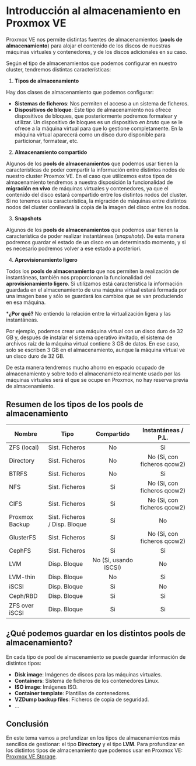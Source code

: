 # Introducción al almacenamiento en Proxmox VE

Proxmox VE nos permite distintas fuentes de almacenamientos (**pools
de almacenamiento**) para alojar el contenido de los discos de
nuestras máquinas virtuales y contenedores, y de los discos
adicionales en su caso.

Según el tipo de almacenamientos que podemos configurar en nuestro
cluster, tendremos distintas características:

1. **Tipos de almacenamiento**

Hay dos clases de almacenamiento que podemos configurar:

* **Sistemas de ficheros**: Nos permiten el acceso a un sistema de ficheros.
* **Dispositivos de bloque**: Este tipo de almacenamiento nos ofrece
      dispositivos de bloques, que posteriormente podremos formatear y
      utilizar. Un dispositivo de bloques es un dispositivo *en bruto*
      que se le ofrece a la máquina virtual para que lo gestione
      completamente. En la máquina virtual aparecerá como un disco
      duro disponible para particionar, formatear, etc.

2. **Almacenamiento compartido**

Algunos de los **pools de almacenamientos** que podemos usar tienen la
características de poder compartir la información entre distintos
nodos de nuestro cluster Proxmox VE. En el caso que utilicemos estos
tipos de almacenamiento tendremos a nuestra disposición la
funcionalidad de **migración en vivo** de máquinas virtuales y
contenedores, ya que el contenido del disco estará compartido entre
los distintos nodos del cluster. Si no tenemos esta característica, la
migración de máquinas entre distintos nodos del cluster conllevará la
copia de la imagen del disco entre los nodos.

3. **Snapshots**

Algunos de los **pools de almacenamientos** que podemos usar tienen la
característica de poder realizar instantáneas (*snapshots*). De esta
manera podremos guardar el estado de un disco en un determinado
momento, y si es necesario podremos volver a ese estado a posteriori.

4. **Aprovisionamiento ligero**

Todos los **pools de almacenamiento** que nos permiten la realización
de instantáneas, también nos proporcionan la funcionalidad del
**aprovisionamiento ligero**. Si utilizamos está característica la
información guardada en el almacenamiento de una máquina virtual
estará formada por una imagen base y sólo se guardará los cambios que
se van produciendo en esa máquina.

***¿Por qué?** No entiendo la relación entre la virtualización ligera
y las instantáneas.

Por ejemplo,  podemos crear una máquina virtual con un disco duro de
32 GB y, después de instalar el sistema operativo invitado, el sistema
de archivos raíz de la máquina virtual contiene 3 GB de datos. En ese
caso, solo se escriben 3 GB en el almacenamiento, aunque la máquina
virtual ve un disco duro de 32 GB.

De esta manera tendremos mucho ahorro en espacio ocupado de
almacenamiento y sobre todo el almacenamieto realmente usado por las
máquinas virtuales será el que se ocupe en Proxmox, no hay reserva
previa de almacenamiento.

## Resumen de los tipos de los pools de almacenamiento

|Nombre   |Tipo   |Compartido|Instantáneas / P.L.|
|---------|-------|:--------:|:-------------:|
|ZFS (local)|Sist. Ficheros|No|Si|
|Directory|Sist. Ficheros|No|No (Si, con ficheros qcow2)|
|BTRFS|Sist. Ficheros|No|Si|
|NFS|Sist. Ficheros|Si|No (Si, con ficheros qcow2)|
|CIFS|Sist. Ficheros|Si|No (Si, con ficheros qcow2)|
|Proxmox Backup|Sist. Ficheros / Disp. Bloque|Si|No|
|GlusterFS|Sist. Ficheros|Si|No (Si, con ficheros qcow2)|
|CephFS|Sist. Ficheros|Si|Si|
|LVM|Disp. Bloque|No (Si, usando iSCSI)|No|
|LVM-thin|Disp. Bloque|No|Si|
|iSCSI|Disp. Bloque|Si|No|
|Ceph/RBD|Disp. Bloque|Si|Si|
|ZFS over iSCSI|Disp. Bloque|Si|Si|

## ¿Qué podemos guardar en los distintos pools de almacenamiento?

En cada tipo de pool de almacenamiento se puede guardar información de
distintos tipos:

* **Disk image**: Imágenes de discos para las máquinas virtuales.
* **Containers**: Sistema de ficheros de los contenedores Linux.
* **ISO image**: Imágenes ISO.
* **Container template**: Plantillas de contenedores.
* **VZDump backup files**: Ficheros de copia de seguridad.
* ...

## Conclusión

En este tema vamos a profundizar en los tipos de almacenamientos más
sencillos de gestionar: el tipo **Directory** y el tipo **LVM**. Para
profundizar en los distintos tipos de almacenamiento que podemos usar
en Proxmox VE: [Proxmox VE
Storage](https://pve.proxmox.com/pve-docs/pve-admin-guide.html#chapter_storage).


